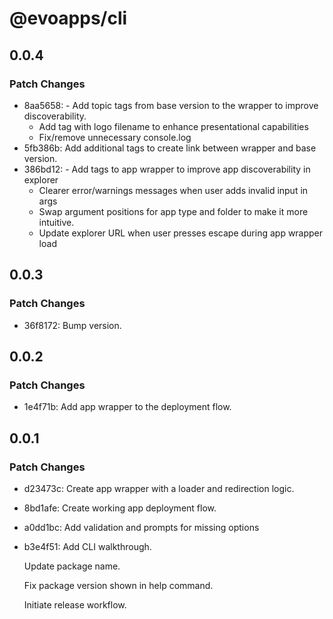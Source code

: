 # @evoapps/cli

## 0.0.4

### Patch Changes

- 8aa5658: - Add topic tags from base version to the wrapper to improve discoverability.
  - Add tag with logo filename to enhance presentational capabilities
  - Fix/remove unnecessary console.log
- 5fb386b: Add additional tags to create link between wrapper and base version.
- 386bd12: - Add tags to app wrapper to improve app discoverability in explorer
  - Clearer error/warnings messages when user adds invalid input in args
  - Swap argument positions for app type and folder to make it more intuitive.
  - Update explorer URL when user presses escape during app wrapper load

## 0.0.3

### Patch Changes

- 36f8172: Bump version.

## 0.0.2

### Patch Changes

- 1e4f71b: Add app wrapper to the deployment flow.

## 0.0.1

### Patch Changes

- d23473c: Create app wrapper with a loader and redirection logic.
- 8bd1afe: Create working app deployment flow.
- a0dd1bc: Add validation and prompts for missing options
- b3e4f51: Add CLI walkthrough.

  Update package name.

  Fix package version shown in help command.

  Initiate release workflow.

